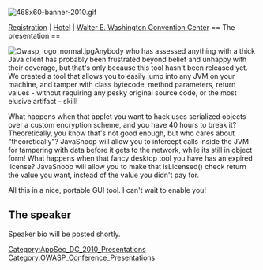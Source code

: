 ![468x60-banner-2010.gif](468x60-banner-2010.gif
"468x60-banner-2010.gif")

[Registration](https://guest.cvent.com/EVENTS/Register/IdentityConfirmation.aspx?e=d52c6f5f-d568-4e16-b8e0-b5e2bf87ab3a)
|
[Hotel](https://resweb.passkey.com/Resweb.do?mode=welcome_gi_new&groupID=2766908)
| [Walter E. Washington Convention
Center](http://www.dcconvention.com/)
\== The presentation ==

![Owasp_logo_normal.jpg](Owasp_logo_normal.jpg
"Owasp_logo_normal.jpg")Anybody who has assessed anything with a thick
Java client has probably been frustrated beyond belief and unhappy with
their coverage, but that's only because this tool hasn't been released
yet. We created a tool that allows you to easily jump into any JVM on
your machine, and tamper with class bytecode, method parameters, return
values - without requiring any pesky original source code, or the most
elusive artifact - skill\!

What happens when that applet you want to hack uses serialized objects
over a custom encryption scheme, and you have 40 hours to break it?
Theoretically, you know that's not good enough, but who cares about
"theoretically"? JavaSnoop will allow you to intercept calls inside the
JVM for tampering with data before it gets to the network, while its
still in object form\! What happens when that fancy desktop tool you
have has an expired license? JavaSnoop will allow you to make that
isLicensed() check return the value you want, instead of the value you
didn't pay for.

All this in a nice, portable GUI tool. I can't wait to enable you\!

## The speaker

Speaker bio will be posted shortly.

[Category:AppSec_DC_2010_Presentations](Category:AppSec_DC_2010_Presentations "wikilink")
[Category:OWASP_Conference_Presentations](Category:OWASP_Conference_Presentations "wikilink")